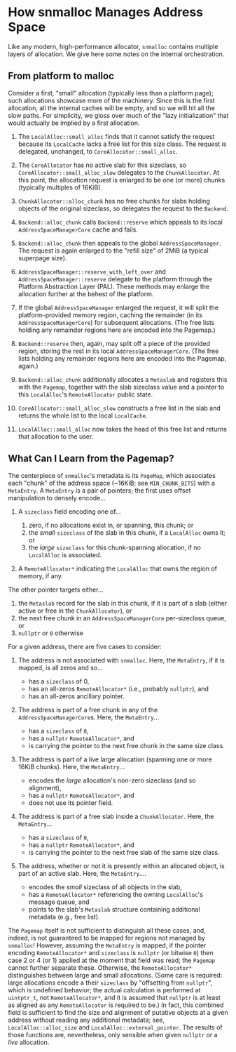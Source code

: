 # How snmalloc Manages Address Space

Like any modern, high-performance allocator, `snmalloc` contains multiple layers of allocation.
We give here some notes on the internal orchestration.

## From platform to malloc

Consider a first, "small" allocation (typically less than a platform page); such allocations showcase more of the machinery.
Since this is the first allocation, all the internal caches will be empty, and so we will hit all the slow paths.
For simplicity, we gloss over much of the "lazy initialization" that would actually be implied by a first allocation.

1. The `LocalAlloc::small_alloc` finds that it cannot satisfy the request because its `LocalCache` lacks a free list for this size class.
   The request is delegated, unchanged, to `CoreAllocator::small_alloc`.

2. The `CoreAllocator` has no active slab for this sizeclass, so `CoreAllocator::small_alloc_slow` delegates to the `ChunkAllocator`.
   At this point, the allocation request is enlarged to be one (or more) chunks (typically multiples of 16KiB).

3. `ChunkAllocator::alloc_chunk` has no free chunks for slabs holding objects of the original sizeclass, so delegates the request to the `Backend`.

4. `Backend::alloc_chunk` calls `Backend::reserve` which appeals to its local `AddressSpaceManagerCore` cache and fails.

5. `Backend::alloc_chunk` then appeals to the global `AddressSpaceManager`.
   The request is again enlarged to the "refill size" of 2MiB (a typical superpage size).

6. `AddressSpaceManager::reserve_with_left_over` and `AddressSpaceManager::reserve` delegate to the platform through the Platform Abstraction Layer (PAL).
   These methods may enlarge the allocation further at the behest of the platform.

7. If the global `AddressSpaceManager` enlarged the request, it will split the platform-provided memory region, caching the remainder (in its `AddressSpaceManagerCore`) for subsequent allocations.
   (The free lists holding any remainder regions here are encoded into the Pagemap.)

8. `Backend::reserve` then, again, may split off a piece of the provided region, storing the rest in its local `AddressSpaceManagerCore`.
   (The free lists holding any remainder regions here are encoded into the Pagemap, again.)

9. `Backend::alloc_chunk` additionally allocates a `Metaslab` and registers this with the `Pagemap`, together with the slab sizeclass value and a pointer to this `LocalAlloc`'s `RemoteAllocator` public state.

10. `CoreAllocator::small_alloc_slow` constructs a free list in the slab and returns the whole list to the local `LocalCache`.

11. `LocalAlloc::small_alloc` now takes the head of this free list and returns that allocation to the user.

## What Can I Learn from the Pagemap?

The centerpiece of `snmalloc`'s metadata is its `PageMap`, which associates each "chunk" of the address space (~16KiB; see `MIN_CHUNK_BITS`) with a `MetaEntry`.
A `MetaEntry` is a pair of pointers; the first uses offset manipulation to densely encode...

1. A `sizeclass` field encoding one of...

   1. zero, if no allocations exist in, or spanning, this chunk; or
   2. the *small* `sizeclass` of the slab in this chunk, if a `LocalAlloc` owns it; or
   3. the *large* `sizeclass` for this chunk-spanning allocation, if no `LocalAlloc` is associated.

2. A `RemoteAllocator*` indicating the `LocalAlloc` that owns the region of memory, if any.

The other pointer targets either...

1. the `Metaslab` record for the slab in this chunk, if it is part of a slab (either active or free in the `ChunkAllocator`), or
2. the next free chunk in an `AddressSpaceManagerCore` per-sizeclass queue, or
3. `nullptr` or `0` otherwise

For a given address, there are five cases to consider:

1. The address is not associated with `snmalloc`.  Here, the `MetaEntry`, if it is mapped, is all zeros and so...
   * has a `sizeclass` of 0,
   * has an all-zeros `RemoteAllocator*` (i.e., probably `nullptr`), and
   * has an all-zeros ancillary pointer.

2. The address is part of a free chunk in any of the `AddressSpaceManagerCore`s.  Here, the `MetaEntry`...
   * has a `sizeclass` of `0`,
   * has a `nullptr` `RemoteAllocator*`, and
   * is carrying the pointer to the next free chunk in the same size class.

3. The address is part of a live large allocation (spanning one or more 16KiB chunks).  Here, the `MetaEntry`...
   * encodes the *large* allocation's non-zero sizeclass (and so alignment),
   * has a `nullptr` `RemoteAllocator*`, and
   * does not use its pointer field.

4. The address is part of a free slab inside a `ChunkAllocator`.  Here, the `MetaEntry`...
   * has a `sizeclass` of `0`,
   * has a `nullptr` `RemoteAllocator*`, and
   * is carrying the pointer to the next free slab of the same size class.

5. The address, whether or not it is presently within an allocated object, is part of an active slab.  Here, the `MetaEntry`....
   * encodes the *small* sizeclass of all objects in the slab,
   * has a `RemoteAllocator*` referencing the owning `LocalAlloc`'s message queue, and
   * points to the slab's `Metaslab` structure containing additional metadata (e.g., free list).

The `Pagemap` itself is not sufficient to distinguish all these cases, and, indeed, is not guaranteed to be mapped for regions not managed by `snmalloc`!
However, assuming the `MetaEntry` is mapped, if the pointer encoding `RemoteAllocator*` and `sizeclass` is `nullptr` (or bitwise `0`) then case 2 or 4 (or 1) applied at the moment that field was read;
the `Pagemap` cannot further separate these.
Otherwise, the `RemoteAllocator*` distinguishes between large and small allocations.
(Some care is required: large allocations encode a their `sizeclass` by "offsetting from `nullptr`", which is undefined behavior; the actual calculation is performed at `uintptr_t`, not `RemoteAllocator*`, and it is
assumed that `nullptr` is at least as aligned as any `RemoteAllocator` is required to be.)
In fact, this combined field is sufficient to find the size and alignment of putative objects at a given address without reading any additional metadata; see, `LocalAlloc::alloc_size` and `LocalAlloc::external_pointer`.
The results of those functions are, nevertheless, only sensible when given `nullptr` or a *live* allocation.

